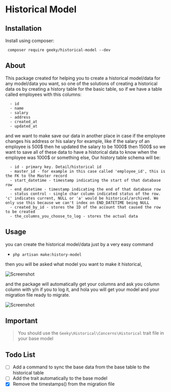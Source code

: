   # Historical Model
  
  ## Installation
   Install using composer:
    
     composer require geeky/historical-model --dev
     
  ## About
  This package created for helping you to create a historical model/data for any model/data you want, so one of the solutions of creating a historical data os by creating a history table for the basic table, so if we have a table called employees with this columns:
``` 
  - id
  - name
  - salary
  - address
  - created_at
  - updated_at
  ```
  and we want to make save our data in another place in case if the employee changes his address or his salary for example,
  like if the salary of an employee is 500$ then he updated the salary to be 1000$ then 1500$ so we want to save all of these data to have a historical data to know when the employee was 1000$ or something else, Our history table schema will be:

```
  - id - primary key. Detail/historical id
  - master_id - for example in this case called 'employee_id', this is the FK to the Master record
  - start_datetime - timestamp indicating the start of that database row
  - end_datetime - timestamp indicating the end of that database row
  - status control - single char column indicated status of the row. 'c' indicates current, NULL or 'a' would be historical/archived. We only use this because we can't index on END_DATETIME being NULL
  - created_by_id - stores the ID of the account that caused the row to be created
  - the_columns_you_choose_to_log - stores the actual data  
```
     
 ## Usage
 you can create the historical model/data just by a very easy command  
  - `php artisan make:history-model`

then you will be asked what model you want to make it historical,

![Screenshot](https://i.ibb.co/3MTxsjF/Screenshot-from-2020-07-19-01-32-50.png)

and the package will automatically get your columns and ask you column column with y/n if you to log it, and hola you will get your model and your migration file
ready to migrate.

![Screenshot](https://i.ibb.co/PwhQT2r/Screenshot-from-2020-07-19-01-33-25.png)

   
 ## Important
  
 > You should use the `Geeky\Historical\Concerns\Historical` trait file in your base model 


 ## Todo List
 - [ ] Add a command to sync the base data from the base table to the historical table
 - [ ] Add the trait automatically to the base model
 - [x] Remove the timestamps() from the migration file
